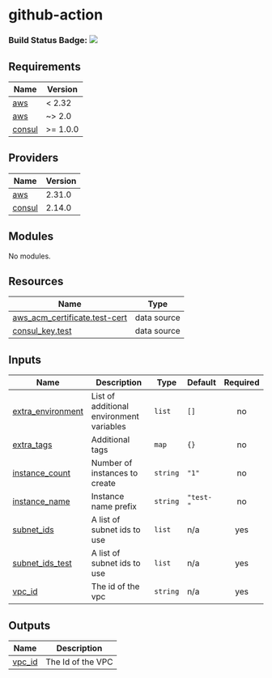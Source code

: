 # github-action

### Build Status Badge: ![](https://github.com/nader-hbo/github-action//actions/workflows/hello.yml/badge.svg)


<!--- BEGIN_TF_DOCS --->
## Requirements

| Name | Version |
|------|---------|
| <a name="requirement_aws"></a> [aws](#requirement\_aws) | < 2.32 |
| <a name="requirement_aws"></a> [aws](#requirement\_aws) | ~> 2.0 |
| <a name="requirement_consul"></a> [consul](#requirement\_consul) | >= 1.0.0 |

## Providers

| Name | Version |
|------|---------|
| <a name="provider_aws"></a> [aws](#provider\_aws) | 2.31.0 |
| <a name="provider_consul"></a> [consul](#provider\_consul) | 2.14.0 |

## Modules

No modules.

## Resources

| Name | Type |
|------|------|
| [aws_acm_certificate.test-cert](https://registry.terraform.io/providers/hashicorp/aws/latest/docs/data-sources/acm_certificate) | data source |
| [consul_key.test](https://registry.terraform.io/providers/hashicorp/consul/latest/docs/data-sources/key) | data source |

## Inputs

| Name | Description | Type | Default | Required |
|------|-------------|------|---------|:--------:|
| <a name="input_extra_environment"></a> [extra\_environment](#input\_extra\_environment) | List of additional environment variables | `list` | `[]` | no |
| <a name="input_extra_tags"></a> [extra\_tags](#input\_extra\_tags) | Additional tags | `map` | `{}` | no |
| <a name="input_instance_count"></a> [instance\_count](#input\_instance\_count) | Number of instances to create | `string` | `"1"` | no |
| <a name="input_instance_name"></a> [instance\_name](#input\_instance\_name) | Instance name prefix | `string` | `"test-"` | no |
| <a name="input_subnet_ids"></a> [subnet\_ids](#input\_subnet\_ids) | A list of subnet ids to use | `list` | n/a | yes |
| <a name="input_subnet_ids_test"></a> [subnet\_ids\_test](#input\_subnet\_ids\_test) | A list of subnet ids to use | `list` | n/a | yes |
| <a name="input_vpc_id"></a> [vpc\_id](#input\_vpc\_id) | The id of the vpc | `string` | n/a | yes |

## Outputs

| Name | Description |
|------|-------------|
| <a name="output_vpc_id"></a> [vpc\_id](#output\_vpc\_id) | The Id of the VPC |

 <!--- END_TF_DOCS --->